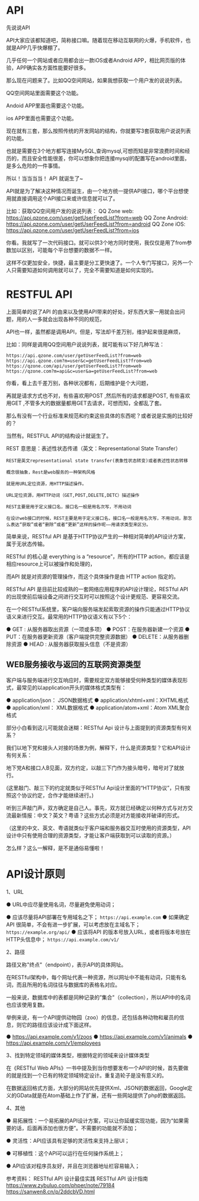 

# API

先说说API

API大家应该都知道吧，简称接口嘛。随着现在移动互联网的火爆，手机软件，也就是APP几乎快爆棚了。

几乎任何一个网站或者应用都会出一款iOS或者Android APP，相比网页版的体验，APP确实各方面性能要好很多。

那么现在问题来了。比如QQ空间网站，如果我想获取一个用户发的说说列表。

QQ空间网站里面需要这个功能。 

Andoid APP里面也需要这个功能。 

ios APP里面也需要这个功能。

现在就有三套，那么按照传统的开发网站的结构，你就要写3套获取用户说说列表的功能。

也就是需要在3个地方都写连接MySQL,查询mysql,可想而知是非常浪费时间和经历的，而且安全性能很差，你可以想象你把连接mysql的配置写在android里面，是多么危险的一件事情。

所以！当当当当！ API 就诞生了~

API就是为了解决这种情况而诞生，由一个地方统一提供API接口，哪个平台想使用就直接调用这个API接口来或许信息就可以了。

比如：获取QQ空间用户发的说说列表：
QQ Zone web: https://api.qzone.com/user/getUserFeedList?from=web 
QQ Zone Android: https://api.qzone.com/user/getUserFeedList?from=android 
QQ Zone iOS: https://api.qzone.com/user/getUserFeedList?from=ios

你看。我就写了一次代码接口。就可以供3个地方同时使用，我仅仅是用了from参数加以区别，可能每个平台想要的数据不一样。

这样不仅更加安全，快捷，最主要是分工更快速了。一个人专门写接口，另外一个人只需要知道如何调用就可以了，完全不需要知道是如何实现的。




# RESTFUL API

上面简单的说了API 的由来以及使用API带来的好处，好东西大家一用就会出问题，用的人一多就会出现各种不同的规范，

API也一样，虽然都是调用API，但是，写法却千差万别，维护起来很是麻烦，

比如：同样是调用QQ空间用户说说列表，就可能有以下好几种写法：

```
https://api.qzone.com/user/getUserFeedList?from=web 
https://api.qzone.com?m=user&c=getUserFeedList?from=web 
https://qzone.com/api/user/getUserFeedList?from=web 
https://qzone.com?m=api&c=user&a=getUserFeedList?from=web
```

你看，看上去千差万别，各种状况都有，后期维护是个大问题，

再就是请求方式也不对，有些喜欢用POST ,然后所有的请求都是POST, 有些喜欢用GET ,不管多大的数据量都用GET去请求，可想而知，全都乱了套。

那么有没有一个行业标准来规范和约束这些具体的东西呢？或者说是实施的比较好的？

当然有。RESTFUL API的结构设计就诞生了。

REST 意思是：表述性状态传递（英文：Representational State Transfer）
```
REST是英文representational state transfer(表象性状态转变)或者表述性状态转移

概念很抽象，Rest是web服务的一种架构风格

就是用URL定位资源，用HTTP描述操作。

URL定位资源，用HTTP动词（GET,POST,DELETE,DETC）描述操作

REST主要是用于定义接口名，接口名一般是用名次写，不用动词

在设计web接口的时候，REST主要是用于定义接口名，接口名一般是用名次写，不用动词，那怎么表达“获取”或者“删除”或者“更新”这样的操作呢——用请求类型来区分。
```

简单来说，RESTful API 是基于HTTP协议产生的一种相对简单的API设计方案，属于无状态传输。

RESTful 的核心是 everything is a “resource”，所有的HTTP action，都应该是相应resource上可以被操作和处理的，

而API 就是对资源的管理操作，而这个具体操作是由 HTTP action 指定的。

RESTful API 是目前比较成熟的一套网络应用程序的API设计理论，RESTful API 的出现使前后端设备之间进行交互时可以按照这个设计更规范、更容易交流。

在一个RESTful系统里，客户端向服务端发起索取资源的操作只能通过HTTP协议语义来进行交互。最常用的HTTP协议语义有以下5个：

  ● GET : 从服务器取出资源（一项或多项）
  ● POST：在服务器新建一个资源
  ● PUT：在服务器更新资源（客户端提供完整资源数据）
  ● DELETE：从服务器删除资源
  ● HEAD : 从服务器获取报头信息（不是资源）
  
## WEB服务接收与返回的互联网资源类型

客户端与服务端进行交互响应时，需要规定双方能够接受何种类型的媒体表现形式，最常见的以application开头的媒体格式类型有：

  ● application/json： JSON数据格式
  ● application/xhtml+xml：XHTML格式
  ● application/xml： XML数据格式
  ● application/atom+xml：Atom XML聚合格式   
   
部分小白看到这儿可能就会迷糊：RESTful Api 设计与上面提到的资源类型有何关系？

我们以地下党和接头人对接的场景为例，解释下，什么是资源类型？它和API设计有何关系：

地下党A和接口人B见面，双方约定，以敲三下门作为接头暗号，暗号对了就放行。

(这里敲门、敲三下的约定就类似于RESTful Api设计里面的“HTTP协议”，只有按照这个协议约定，合作才能继续进行。)

听到三声敲门声，双方确定是自己人。事先，双方就已经确定以何种方式与对方交流最新情报：中文？英文？粤语？这些方式必须是对方能接收并破译的形式。

（这里的中文、英文、粤语就类似于客户端和服务器交互时使用的资源类型，API设计中只有使用合理的资源类型，才能让客户端获取到可以读取的资源。）

怎么样？这么一解释，是不是通俗易懂啦！



# API设计原则

1、URL

  ● URL中应尽量使用名词，尽量避免使用动词；

  ● 应该尽量将API部署在专用域名之下；
	```
		https://api.example.com
	```
  ● 如果确定 API 很简单，不会有进一步扩展，可以考虑放在主域名下；
	```
		https://example.org/api/
	```
  ● 应该将API 的版本号放入URL，或者将版本号放在HTTP头信息中；
	```
		https://api.example.com/v1/
	```

2、路径

路径又称"终点"（endpoint），表示API的具体网址。

在RESTful架构中，每个网址代表一种资源，所以网址中不能有动词，只能有名词，而且所用的名词往往与数据库的表格名对应。

一般来说，数据库中的表都是同种记录的”集合"（collection），所以API中的名词也应该使用复数。

举例来说，有一个API提供动物园（zoo）的信息，还包括各种动物和雇员的信息，则它的路径应该设计成下面这样。

  ● https://api.example.com/v1/zoos
  ● https://api.example.com/v1/animals
  ● https://api.example.com/v1/employees


3、找到特定领域的媒体类型，根据特定的领域来设计媒体类型

在《RESTful Web APIs》一书中提及到当你想要发布一个API的时候，首先要做的就是找到一个已有的特定领域特定设计。重复造轮子是没有意义的。

在数据返回格式方面，大部分的网站优先提供Xml、JSON的数据返回，Google定义的GData就是在Atom基础上作了扩展，还有一些网站提供了php的数据返回。


4、其他

  ● 易拓展性：一个易拓展的API设计方案，可以让你延缓实现功能，因为“如果需要的话，后面再添加也很方便”。不需要的功能就不添加；

  ● 灵活性：API应该具有足够的灵活性来支持上层UI；

  ● 可移植性：这个API可以运行在任何操作系统上；

  ● API应该对程序员友好，并且在浏览器地址栏容易输入；



参考资料： 
RESTful API 设计最佳实践 
RESTful API 设计指南
https://www.zybuluo.com/phper/note/79184
https://sanwen8.cn/p/2ddcbVD.html



